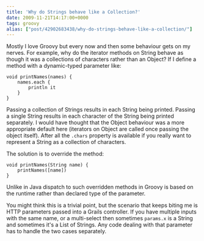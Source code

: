 ```yaml
---
title: 'Why do Strings behave like a Collection?'
date: 2009-11-21T14:17:00+0000
tags: groovy
alias: ["post/42902683438/why-do-strings-behave-like-a-collection/"]
---
```


Mostly I love Groovy but every now and then some behaviour gets on my nerves. For example, why do the iterator methods on String behave as though it was a collections of characters rather than an Object? If I define a method with a dynamic-typed parameter like:

    void printNames(names) {
        names.each {
            println it
        }
    }

Passing a collection of Strings results in each String being printed. Passing a single String results in each character of the String being printed separately. I would have thought that the Object behaviour was a more appropriate default here (iterators on Object are called once passing the object itself). After all the `.chars` property is available if you really want to represent a String as a collection of characters.

The solution is to override the method:

    void printNames(String name) {
        printNames([name])
    }

Unlike in Java dispatch to such overridden methods in Groovy is based on the runtime rather than declared type of the parameter.

You might think this is a trivial point, but the scenario that keeps biting me is HTTP parameters passed into a Grails controller. If you have multiple inputs with the same name, or a multi-select then sometimes `params.x` is a String and sometimes it's a List of Strings. Any code dealing with that parameter has to handle the two cases separately.

